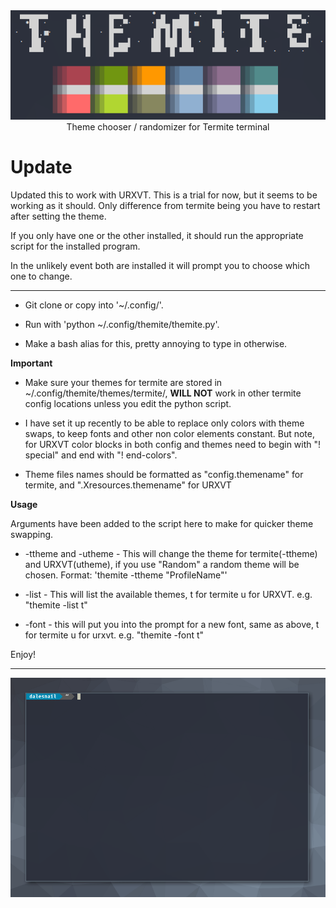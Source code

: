 <div align="center">
  <img src="https://raw.githubusercontent.com/dalesnail/themite/master/title.png"><br>
  Theme chooser / randomizer for Termite terminal
</div>

# Update
Updated this to work with URXVT. This is a trial for now, but it seems to be working as it should. Only difference from termite being you have to restart after setting the theme. 

If you only have one or the other installed, it should run the appropriate script for the installed program. 

In the unlikely event both are installed it will prompt you to choose which one to change. 

-----------------------------------------------

- Git clone or copy into '~/.config/'.

- Run with 'python ~/.config/themite/themite.py'. 

- Make a bash alias for this, pretty annoying to type in otherwise. 

__Important__

- Make sure your themes for termite are stored in ~/.config/themite/themes/termite/, __WILL NOT__ work in other termite config locations unless you edit the python script. 

- I have set it up recently to be able to replace only colors with theme swaps, to keep fonts and other non color elements constant. But note, for URXVT color blocks in both config and themes need to begin with "! special" and end with "! end-colors".

- Theme files names should be formatted as "config.themename" for termite, and ".Xresources.themename" for URXVT


__Usage__

Arguments have been added to the script here to make for quicker theme swapping. 

- -ttheme and -utheme - This will change the theme for termite(-ttheme) and URXVT(utheme), if you use "Random" a random theme will be chosen. Format: 'themite -ttheme "ProfileName"'

- -list - This will list the available themes, t for termite u for URXVT. e.g. "themite -list t"

- -font - this will put you into the prompt for a new font, same as above, t for termite u for urxvt. e.g. "themite -font t"

Enjoy!

----------------------------------------------------------------------------------------------

![Demo](demo.gif)
